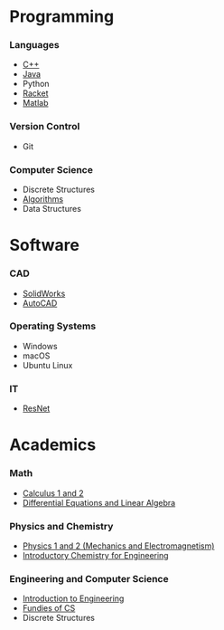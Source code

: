 # Programming

### Languages
- [C++](./topics/cpp.md)
- [Java](https://github.com/FRC125/NU18)
- Python
- [Racket](https://drive.google.com/open?id=1O4M74ij0QHjcg0mW2eaN0OY_kWPRWV7x)
- [Matlab](https://drive.google.com/open?id=1O4M74ij0QHjcg0mW2eaN0OY_kWPRWV7x)

### Version Control
- Git

### Computer Science
- Discrete Structures
- [Algorithms](./topics/algo.md)
- Data Structures

# Software

### CAD
- [SolidWorks](https://drive.google.com/open?id=1O4M74ij0QHjcg0mW2eaN0OY_kWPRWV7x)
- [AutoCAD](https://drive.google.com/open?id=1O4M74ij0QHjcg0mW2eaN0OY_kWPRWV7x)

### Operating Systems
- Windows
- macOS
- Ubuntu Linux

### IT
- [ResNet](https://rrc.neu.edu)

# Academics

### Math
- [Calculus 1 and 2](https://drive.google.com/open?id=1O4M74ij0QHjcg0mW2eaN0OY_kWPRWV7x)
- [Differential Equations and Linear Algebra](https://drive.google.com/open?id=1O4M74ij0QHjcg0mW2eaN0OY_kWPRWV7x)

### Physics and Chemistry
- [Physics 1 and 2 (Mechanics and Electromagnetism)](https://drive.google.com/open?id=1O4M74ij0QHjcg0mW2eaN0OY_kWPRWV7x)
- [Introductory Chemistry for Engineering](https://drive.google.com/open?id=1O4M74ij0QHjcg0mW2eaN0OY_kWPRWV7x)

### Engineering and Computer Science
- [Introduction to Engineering](https://drive.google.com/open?id=1O4M74ij0QHjcg0mW2eaN0OY_kWPRWV7x)
- [Fundies of CS](https://drive.google.com/open?id=1O4M74ij0QHjcg0mW2eaN0OY_kWPRWV7x)
- Discrete Structures
